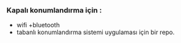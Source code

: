 ### Kapalı konumlandırma için :

- wifi +bluetooth
- tabanlı konumlandırma sistemi uygulaması için bir repo.
